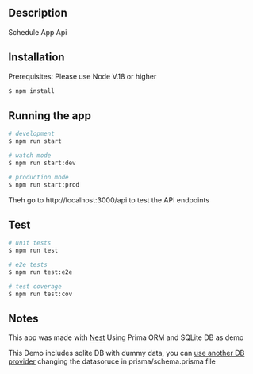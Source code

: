 ## Description

Schedule App Api

## Installation
Prerequisites: Please use Node V.18 or higher

```bash
$ npm install
```

## Running the app

```bash
# development
$ npm run start

# watch mode
$ npm run start:dev

# production mode
$ npm run start:prod
```
Theh go to http://localhost:3000/api to test the API endpoints

## Test

```bash
# unit tests
$ npm run test

# e2e tests
$ npm run test:e2e

# test coverage
$ npm run test:cov
```

## Notes

This app was made with [Nest](https://github.com/nestjs/nest)
Using Prima ORM and SQLite DB as demo

This Demo includes sqlite DB with dummy data, you can [use another DB provider](https://www.prisma.io/docs/orm/prisma-schema/overview/data-sources) changing the datasoruce in prisma/schema.prisma file

